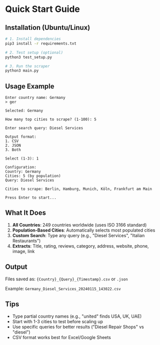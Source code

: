 # Quick Start Guide

## Installation (Ubuntu/Linux)

```bash
# 1. Install dependencies
pip3 install -r requirements.txt

# 2. Test setup (optional)
python3 test_setup.py

# 3. Run the scraper
python3 main.py
```

## Usage Example

```
Enter country name: Germany
> ger

Selected: Germany

How many top cities to scrape? (1-100): 5

Enter search query: Diesel Services

Output format:
1. CSV
2. JSON
3. Both

Select (1-3): 1

Configuration:
Country: Germany
Cities: 5 (by population)
Query: Diesel Services

Cities to scrape: Berlin, Hamburg, Munich, Köln, Frankfurt am Main

Press Enter to start...
```

## What It Does

1. **All Countries**: 249 countries worldwide (uses ISO 3166 standard)
2. **Population-Based Cities**: Automatically selects most populated cities
3. **Custom Search**: Type any query (e.g., "Diesel Services", "Italian Restaurants")
4. **Extracts**: Title, rating, reviews, category, address, website, phone, image, link

## Output

Files saved as: `{Country}_{Query}_{Timestamp}.csv` or `.json`

Example: `Germany_Diesel_Services_20240115_143022.csv`

## Tips

- Type partial country names (e.g., "united" finds USA, UK, UAE)
- Start with 1-3 cities to test before scaling up
- Use specific queries for better results ("Diesel Repair Shops" vs "diesel")
- CSV format works best for Excel/Google Sheets
